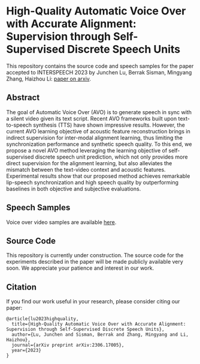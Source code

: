 # High-Quality Automatic Voice Over with Accurate Alignment: Supervision through Self-Supervised Discrete Speech Units

This repository contains the source code and speech samples for the paper accepted to INTERSPEECH 2023 by Junchen Lu, Berrak Sisman, Mingyang Zhang, Haizhou Li: [paper on arxiv](https://arxiv.org/abs/2306.17005).

## Abstract

The goal of Automatic Voice Over (AVO) is to generate speech in sync with a silent video given its text script. Recent AVO frameworks built upon text-to-speech synthesis (TTS) have shown impressive results. However, the current AVO learning objective of acoustic feature reconstruction brings in indirect supervision for inter-modal alignment learning, thus limiting the synchronization performance and synthetic speech quality. To this end, we propose a novel AVO method leveraging the learning objective of self-supervised discrete speech unit prediction, which not only provides more direct supervision for the alignment learning, but also alleviates the mismatch between the text-video context and acoustic features. Experimental results show that our proposed method achieves remarkable lip-speech synchronization and high speech quality by outperforming baselines in both objective and subjective evaluations. 

## Speech Samples

Voice over video samples are available [here](https://ranacm.github.io/DSU-AVO/).

## Source Code

This repository is currently under construction. The source code for the experiments described in the paper will be made publicly available very soon. We appreciate your patience and interest in our work.

## Citation

If you find our work useful in your research, please consider citing our paper:
```
@article{lu2023highquality,
  title={High-Quality Automatic Voice Over with Accurate Alignment: Supervision through Self-Supervised Discrete Speech Units},
  author={Lu, Junchen and Sisman, Berrak and Zhang, Mingyang and Li, Haizhou},
  journal={arXiv preprint arXiv:2306.17005},
  year={2023}
}
```
